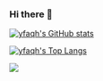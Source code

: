 ### Hi there 👋

<!--
**yfaqh/yfaqh** is a ✨ _special_ ✨ repository because its `README.md` (this file) appears on your GitHub profile.

Here are some ideas to get you started:

- 🔭 I’m currently working on ...
- 🌱 I’m currently learning ...
- 👯 I’m looking to collaborate on ...
- 🤔 I’m looking for help with ...
- 💬 Ask me about ...
- 📫 How to reach me: ...
- 😄 Pronouns: ...
- ⚡ Fun fact: ...
-->

[![yfaqh's GitHub stats](https://github-readme-stats.vercel.app/api?username=yfaqh)](https://github.com/yfaqh)

[![yfaqh's Top Langs](https://github-readme-stats.vercel.app/api/top-langs/?username=yfaqh)](https://github.com/yfaqh)

![](https://komarev.com/ghpvc/?username=yfaqh)
